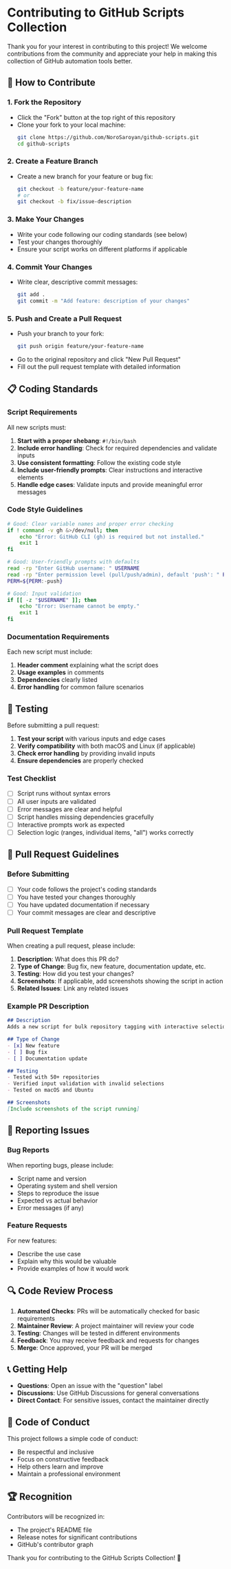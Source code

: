 # Contributing to GitHub Scripts Collection

Thank you for your interest in contributing to this project! We welcome contributions from the community and appreciate your help in making this collection of GitHub automation tools better.

## 🚀 How to Contribute

### 1. Fork the Repository
- Click the "Fork" button at the top right of this repository
- Clone your fork to your local machine:
  ```bash
  git clone https://github.com/NoroSaroyan/github-scripts.git
  cd github-scripts
  ```

### 2. Create a Feature Branch
- Create a new branch for your feature or bug fix:
  ```bash
  git checkout -b feature/your-feature-name
  # or
  git checkout -b fix/issue-description
  ```

### 3. Make Your Changes
- Write your code following our coding standards (see below)
- Test your changes thoroughly
- Ensure your script works on different platforms if applicable

### 4. Commit Your Changes
- Write clear, descriptive commit messages:
  ```bash
  git add .
  git commit -m "Add feature: description of your changes"
  ```

### 5. Push and Create a Pull Request
- Push your branch to your fork:
  ```bash
  git push origin feature/your-feature-name
  ```
- Go to the original repository and click "New Pull Request"
- Fill out the pull request template with detailed information

## 📋 Coding Standards

### Script Requirements
All new scripts must:

1. **Start with a proper shebang**: `#!/bin/bash`
2. **Include error handling**: Check for required dependencies and validate inputs
3. **Use consistent formatting**: Follow the existing code style
4. **Include user-friendly prompts**: Clear instructions and interactive elements
5. **Handle edge cases**: Validate inputs and provide meaningful error messages

### Code Style Guidelines

```bash
# Good: Clear variable names and proper error checking
if ! command -v gh &>/dev/null; then
    echo "Error: GitHub CLI (gh) is required but not installed."
    exit 1
fi

# Good: User-friendly prompts with defaults
read -rp "Enter GitHub username: " USERNAME
read -rp "Enter permission level (pull/push/admin), default 'push': " PERM
PERM=${PERM:-push}

# Good: Input validation
if [[ -z "$USERNAME" ]]; then
    echo "Error: Username cannot be empty."
    exit 1
fi
```

### Documentation Requirements

Each new script must include:

1. **Header comment** explaining what the script does
2. **Usage examples** in comments
3. **Dependencies** clearly listed
4. **Error handling** for common failure scenarios

## 🧪 Testing

Before submitting a pull request:

1. **Test your script** with various inputs and edge cases
2. **Verify compatibility** with both macOS and Linux (if applicable)
3. **Check error handling** by providing invalid inputs
4. **Ensure dependencies** are properly checked

### Test Checklist
- [ ] Script runs without syntax errors
- [ ] All user inputs are validated
- [ ] Error messages are clear and helpful
- [ ] Script handles missing dependencies gracefully
- [ ] Interactive prompts work as expected
- [ ] Selection logic (ranges, individual items, "all") works correctly

## 📝 Pull Request Guidelines

### Before Submitting
- [ ] Your code follows the project's coding standards
- [ ] You have tested your changes thoroughly
- [ ] You have updated documentation if necessary
- [ ] Your commit messages are clear and descriptive

### Pull Request Template
When creating a pull request, please include:

1. **Description**: What does this PR do?
2. **Type of Change**: Bug fix, new feature, documentation update, etc.
3. **Testing**: How did you test your changes?
4. **Screenshots**: If applicable, add screenshots showing the script in action
5. **Related Issues**: Link any related issues

### Example PR Description
```markdown
## Description
Adds a new script for bulk repository tagging with interactive selection.

## Type of Change
- [x] New feature
- [ ] Bug fix
- [ ] Documentation update

## Testing
- Tested with 50+ repositories
- Verified input validation with invalid selections
- Tested on macOS and Ubuntu

## Screenshots
[Include screenshots of the script running]
```

## 🐛 Reporting Issues

### Bug Reports
When reporting bugs, please include:
- Script name and version
- Operating system and shell version
- Steps to reproduce the issue
- Expected vs actual behavior
- Error messages (if any)

### Feature Requests
For new features:
- Describe the use case
- Explain why this would be valuable
- Provide examples of how it would work

## 🔍 Code Review Process

1. **Automated Checks**: PRs will be automatically checked for basic requirements
2. **Maintainer Review**: A project maintainer will review your code
3. **Testing**: Changes will be tested in different environments
4. **Feedback**: You may receive feedback and requests for changes
5. **Merge**: Once approved, your PR will be merged

## 📞 Getting Help

- **Questions**: Open an issue with the "question" label
- **Discussions**: Use GitHub Discussions for general conversations
- **Direct Contact**: For sensitive issues, contact the maintainer directly

## 📜 Code of Conduct

This project follows a simple code of conduct:
- Be respectful and inclusive
- Focus on constructive feedback
- Help others learn and improve
- Maintain a professional environment

## 🏆 Recognition

Contributors will be recognized in:
- The project's README file
- Release notes for significant contributions
- GitHub's contributor graph

Thank you for contributing to the GitHub Scripts Collection! 🎉
